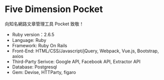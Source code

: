# Five Dimension Pocket

向知名網路文章管理工具 Pocket 致敬！

* Ruby version：2.6.5
* Language: Ruby
* Framework: Ruby On Rails
* Front-End: HTML/CSS/Javascript/jQuery, Webpack, Vue.js, Bootstrap, axios
* Third-Party Serivce: Google API, Facebook API, Extractor API
* Database: Postgresql
* Gem: Devise, HTTParty, figaro

